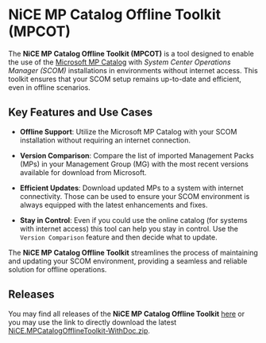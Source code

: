 # NiCE MP Catalog Offline Toolkit (MPCOT)
 
The **NiCE MP Catalog Offline Toolkit (MPCOT)** is a tool designed to enable the use of the [Microsoft MP Catalog](https://learn.microsoft.com/en-us/system-center/scom/management-pack-list?view=sc-om-2025) with _System Center Operations Manager (SCOM)_ installations in environments without internet access. This toolkit ensures that your SCOM setup remains up-to-date and efficient, even in offline scenarios.
 
## Key Features and Use Cases

- **Offline Support**: Utilize the Microsoft MP Catalog with your SCOM installation without requiring an internet connection.

- **Version Comparison**: Compare the list of imported Management Packs (MPs) in your Management Group (MG) with the most recent versions available for download from Microsoft.

- **Efficient Updates**: Download updated MPs to a system with internet connectivity. Those can be used to ensure your SCOM environment is always equipped with the latest enhancements and fixes.

- **Stay in Control**: Even if you could use the online catalog (for systems with internet access) this tool can help you stay in control. Use the `Version Comparison` feature and then decide what to update.
 
The **NiCE MP Catalog Offline Toolkit** streamlines the process of maintaining and updating your SCOM environment, providing a seamless and reliable solution for offline operations.

## Releases

You may find all releases of the **NiCE MP Catalog Offline Toolkit** [here](https://github.com/nice-itms/MPCOT/releases/latest) or you may use the link to directly download the latest [NiCE.MPCatalogOfflineToolkit-WithDoc.zip](https://github.com/nice-itms/MPCOT/releases/latest/download/NiCE.MPCatalogOfflineToolkit-WithDoc.zip).
